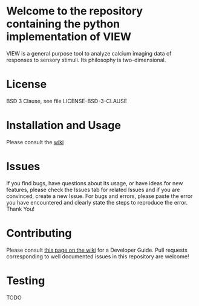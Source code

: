 # Welcome to the repository containing the python implementation of VIEW
VIEW is a general purpose tool to analyze calcium imaging data of responses to sensory stimuli. 
Its philosophy is two-dimensional.

# License
BSD 3 Clause, see file LICENSE-BSD-3-CLAUSE

# Installation and Usage
Please consult the [wiki](https://github.com/galizia-lab/pyview/wiki)

# Issues
If you find bugs, have questions about its usage, or have ideas for new features, please check the Issues tab for related Issues and if you are convinced, create a new Issue. For bugs and errors, please paste the error you have encountered and clearly state the steps to reproduce the error. Thank You!

# Contributing
Please consult [this page on the wiki](https://github.com/galizia-lab/pyview/wiki/Developer-Guide) for a Developer Guide. Pull requests corresponding to well documented issues in this repository are welcome!

# Testing
TODO